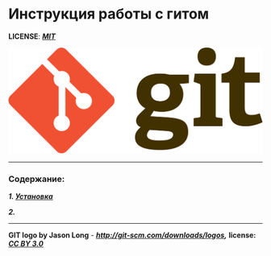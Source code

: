 # Инструкция работы с гитом

**LICENSE**: ***[MIT](./license.md)*** 

![git-logo](./img/git-logo.png)

---

### **Содержание:**

***1. [Установка](./install.md)***

***2.***

---

**GIT logo by Jason Long** - ***http://git-scm.com/downloads/logos,*** **license:** ***[CC BY 3.0](https://creativecommons.org/licenses/by/3.0/)***